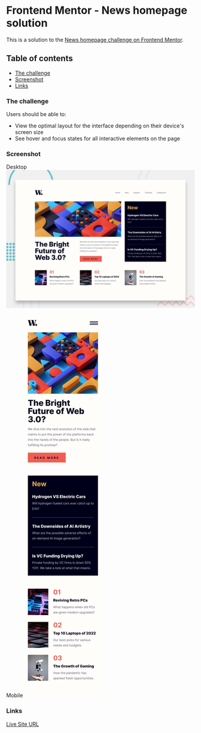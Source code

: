 # Frontend Mentor - News homepage solution

This is a solution to the [News homepage challenge on Frontend Mentor](https://www.frontendmentor.io/challenges/news-homepage-H6SWTa1MFl).

## Table of contents


- [The challenge](#the-challenge)
- [Screenshot](#screenshot)
- [Links](#links)

### The challenge

Users should be able to:

- View the optimal layout for the interface depending on their device's screen size
- See hover and focus states for all interactive elements on the page

### Screenshot

Desktop
![](./desktop-preview.jpg)

Mobile
![](./mobile-design.jpg)

### Links

[Live Site URL](https://slippyishappy.github.io/news-homepage-main/)
